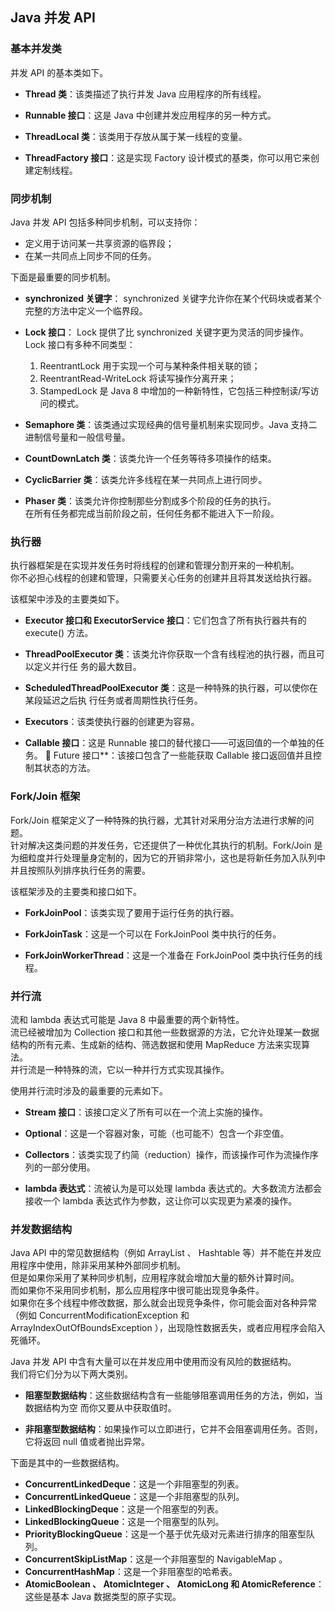 ## Java 并发 API  
### 基本并发类
并发 API 的基本类如下。
-	**Thread 类**：该类描述了执行并发 Java 应用程序的所有线程。

-	**Runnable 接口**：这是 Java 中创建并发应用程序的另一种方式。
-	**ThreadLocal 类**：该类用于存放从属于某一线程的变量。
-	**ThreadFactory 接口**：这是实现 Factory 设计模式的基类，你可以用它来创建定制线程。
  
  
### 同步机制
Java 并发 API 包括多种同步机制，可以支持你：
-	定义用于访问某一共享资源的临界段；
-	在某一共同点上同步不同的任务。

下面是最重要的同步机制。
-	**synchronized 关键字**： synchronized 关键字允许你在某个代码块或者某个完整的方法中定义一个临界段。

-	**Lock 接口**： Lock 提供了比 synchronized 关键字更为灵活的同步操作。   
Lock 接口有多种不同类型：     
	1.	ReentrantLock 用于实现一个可与某种条件相关联的锁；   
	2.	ReentrantRead-WriteLock 将读写操作分离开来；   
	3.	StampedLock 是 Java 8 中增加的一种新特性，它包括三种控制读/写访问的模式。
-	**Semaphore 类**：该类通过实现经典的信号量机制来实现同步。Java 支持二进制信号量和一般信号量。
-	**CountDownLatch 类**：该类允许一个任务等待多项操作的结束。
-	**CyclicBarrier 类**：该类允许多线程在某一共同点上进行同步。
-	**Phaser 类**：该类允许你控制那些分割成多个阶段的任务的执行。  
在所有任务都完成当前阶段之前，任何任务都不能进入下一阶段。
  
  
### 执行器
执行器框架是在实现并发任务时将线程的创建和管理分割开来的一种机制。  
你不必担心线程的创建和管理，只需要关心任务的创建并且将其发送给执行器。  

该框架中涉及的主要类如下。
-	**Executor 接口和 ExecutorService 接口**：它们包含了所有执行器共有的 execute() 方法。

-	**ThreadPoolExecutor 类**：该类允许你获取一个含有线程池的执行器，而且可以定义并行任
务的最大数目。
-	**ScheduledThreadPoolExecutor 类**：这是一种特殊的执行器，可以使你在某段延迟之后执
行任务或者周期性执行任务。
-	**Executors**：该类使执行器的创建更为容易。
-	**Callable 接口**：这是 Runnable 接口的替代接口——可返回值的一个单独的任务。
 Future 接口**：该接口包含了一些能获取 Callable 接口返回值并且控制其状态的方法。
  
  
### Fork/Join 框架
Fork/Join 框架定义了一种特殊的执行器，尤其针对采用分治方法进行求解的问题。  
针对解决这类问题的并发任务，它还提供了一种优化其执行的机制。Fork/Join 是为细粒度并行处理量身定制的，因为它的开销非常小，这也是将新任务加入队列中并且按照队列排序执行任务的需要。  

该框架涉及的主要类和接口如下。
-	**ForkJoinPool**：该类实现了要用于运行任务的执行器。

-	**ForkJoinTask**：这是一个可以在 ForkJoinPool 类中执行的任务。
-	**ForkJoinWorkerThread**：这是一个准备在 ForkJoinPool 类中执行任务的线程。
  
  
### 并行流
流和 lambda 表达式可能是 Java 8 中最重要的两个新特性。  
流已经被增加为 Collection 接口和其他一些数据源的方法，它允许处理某一数据结构的所有元素、生成新的结构、筛选数据和使用 MapReduce 方法来实现算法。  
并行流是一种特殊的流，它以一种并行方式实现其操作。  

使用并行流时涉及的最重要的元素如下。
-	**Stream 接口**：该接口定义了所有可以在一个流上实施的操作。

-	**Optional**：这是一个容器对象，可能（也可能不）包含一个非空值。
-	**Collectors**：该类实现了约简（reduction）操作，而该操作可作为流操作序列的一部分使用。
-	**lambda 表达式**：流被认为是可以处理 lambda 表达式的。大多数流方法都会接收一个 lambda
表达式作为参数，这让你可以实现更为紧凑的操作。
  
  
### 并发数据结构
Java API 中的常见数据结构（例如 ArrayList 、 Hashtable 等）并不能在并发应用程序中使用，除非采用某种外部同步机制。  
但是如果你采用了某种同步机制，应用程序就会增加大量的额外计算时间。  
而如果你不采用同步机制，那么应用程序中很可能出现竞争条件。  
如果你在多个线程中修改数据，那么就会出现竞争条件，你可能会面对各种异常（例如 ConcurrentModificationException 和 ArrayIndexOutOfBoundsException ），出现隐性数据丢失，或者应用程序会陷入死循环。  

Java 并发 API 中含有大量可以在并发应用中使用而没有风险的数据结构。  
我们将它们分为以下两大类别。
-	**阻塞型数据结构**：这些数据结构含有一些能够阻塞调用任务的方法，例如，当数据结构为空
而你又要从中获取值时。

-	**非阻塞型数据结构**：如果操作可以立即进行，它并不会阻塞调用任务。否则，它将返回 null
值或者抛出异常。

下面是其中的一些数据结构。
-	**ConcurrentLinkedDeque**：这是一个非阻塞型的列表。
-	**ConcurrentLinkedQueue**：这是一个非阻塞型的队列。
-	**LinkedBlockingDeque**：这是一个阻塞型的列表。
-	**LinkedBlockingQueue**：这是一个阻塞型的队列。
-	**PriorityBlockingQueue**：这是一个基于优先级对元素进行排序的阻塞型队列。
-	**ConcurrentSkipListMap**：这是一个非阻塞型的 NavigableMap 。
-	**ConcurrentHashMap**：这是一个非阻塞型的哈希表。
-	**AtomicBoolean 、 AtomicInteger 、 AtomicLong 和 AtomicReference**：这些是基本 Java 数据类型的原子实现。